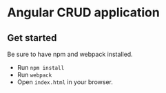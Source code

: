 
# Angular CRUD application

## Get started

Be sure to have npm and webpack installed.

* Run ``npm install``
* Run ``webpack``
* Open ``index.html`` in your browser.